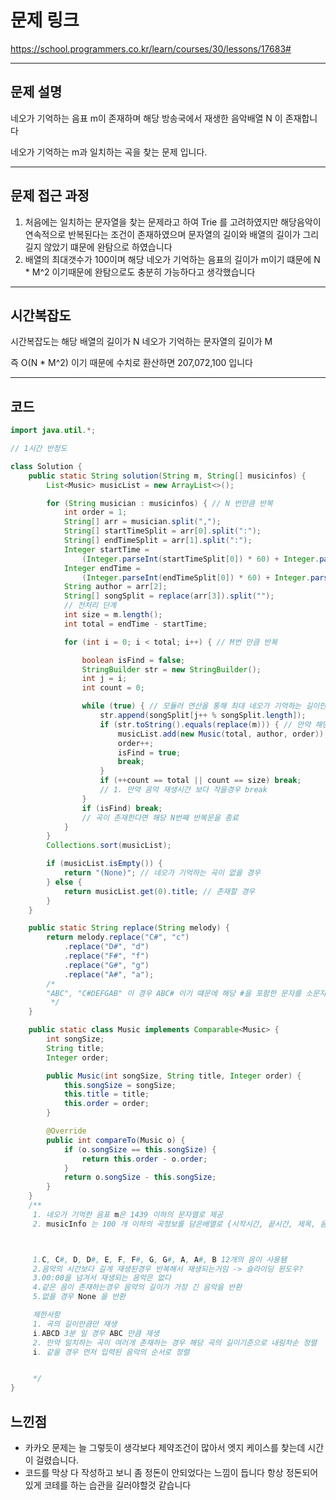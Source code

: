 # 문제 링크

https://school.programmers.co.kr/learn/courses/30/lessons/17683#

---

## 문제 설명

네오가 기억하는 음표 m이 존재하며 해당 방송국에서 재생한 음악배열 N 이 존재합니다

네오가 기억하는 m과 일치하는 곡을 찾는 문제 입니다.

---


## 문제 접근 과정

1. 처음에는 일치하는 문자열을 찾는 문제라고 하여 Trie 를 고려하였지만 
    해당음악이 연속적으로 반복된다는 조건이 존재하였으며 문자열의 길이와 배열의 길이가 그리 길지 않았기 떄문에 완탐으로 하였습니다 
2. 배열의 최대갯수가 100이며 해당 네오가 기억하는 음표의 길이가 m이기 떄문에 N * M^2 이기때문에 완탐으로도 충분히 가능하다고 생각했습니다
---


## 시간복잡도

시간복잡도는 해당 배열의 길이가 N 네오가 기억하는 문자열의 길이가 M

즉 O(N * M^2) 이기 때문에 수치로 환산하면 207,072,100 입니다

---

## 코드
```java
import java.util.*;

// 1시간 반정도

class Solution {
   	public static String solution(String m, String[] musicinfos) {
		List<Music> musicList = new ArrayList<>();

		for (String musician : musicinfos) { // N 번만큼 반복
			int order = 1;
			String[] arr = musician.split(",");
			String[] startTimeSplit = arr[0].split(":");
			String[] endTimeSplit = arr[1].split(":");
			Integer startTime =
				(Integer.parseInt(startTimeSplit[0]) * 60) + Integer.parseInt(startTimeSplit[1]);
			Integer endTime =
				(Integer.parseInt(endTimeSplit[0]) * 60) + Integer.parseInt(endTimeSplit[1]);
			String author = arr[2];
			String[] songSplit = replace(arr[3]).split("");
			// 전처리 단계
			int size = m.length();
			int total = endTime - startTime;

			for (int i = 0; i < total; i++) { // M번 만큼 반복

				boolean isFind = false;
				StringBuilder str = new StringBuilder();
				int j = i;
				int count = 0;

				while (true) { // 모듈러 연산을 통해 최대 네오가 기억하는 길이만큼 문자열 연산을 해줌
					str.append(songSplit[j++ % songSplit.length]);
					if (str.toString().equals(replace(m))) { // 만약 해당 곡의 정보가 네오가 기억하는 곡의 정보와 같을경우 더해줌
						musicList.add(new Music(total, author, order));
						order++;
						isFind = true;
						break;
					}
					if (++count == total || count == size) break;
					// 1. 만약 음악 재생시간 보다 작을경우 break
				}
				if (isFind) break;
				// 곡이 존재한다면 해당 N번째 반복문을 종료
			}
		}
		Collections.sort(musicList);

		if (musicList.isEmpty()) {
			return "(None)"; // 네오가 기억하는 곡이 없을 경우
		} else {
			return musicList.get(0).title; // 존재할 경우
		}
	}

	public static String replace(String melody) {
		return melody.replace("C#", "c")
			.replace("D#", "d")
			.replace("F#", "f")
			.replace("G#", "g")
			.replace("A#", "a");
		/*
		"ABC", "C#DEFGAB" 이 경우 ABC# 이기 떄문에 해당 #을 포함한 문자를 소문자로 변환하여 처리
		 */
	}

	public static class Music implements Comparable<Music> {
		int songSize;
		String title;
		Integer order;

		public Music(int songSize, String title, Integer order) {
			this.songSize = songSize;
			this.title = title;
			this.order = order;
		}

		@Override
		public int compareTo(Music o) {
			if (o.songSize == this.songSize) {
				return this.order - o.order;
			}
			return o.songSize - this.songSize;
		}
	}
	/**
	 1. 네오가 기억한 음표 m은 1439 이하의 문자열로 제공
	 2. musicInfo 는 100 개 이하의 곡정보를 담은배열로 {시작시간, 끝시간, 제목, 음표정보} 가 담김



	 1.C, C#, D, D#, E, F, F#, G, G#, A, A#, B 12개의 음이 사용됌
	 2.음악의 시간보다 길게 재생된경우 반복해서 재생되는거임 -> 슬라이딩 윈도우?
	 3.00:00을 넘겨서 재생되는 음악은 없다
	 4.같은 음이 존재하는경우 음악의 길이가 가장 긴 음악을 반환
	 5.없을 경우 None 을 반환

	 제한사항
	 1. 곡의 길이만큼만 재생
	 i.ABCD 3분 일 경우 ABC 만큼 재생
	 2. 만약 일치하는 곡이 여러개 존재하는 경우 해당 곡의 길이기준으로 내림차순 정렬
	 i. 같을 경우 먼저 입력된 음악의 순서로 정렬


	 */
}
```


##  느낀점
- 카카오 문제는 늘 그렇듯이 생각보다 제약조건이 많아서 엣지 케이스를 찾는데 시간이 걸렸습니다.
- 코드를 막상 다 작성하고 보니 좀 정돈이 안되었다는 느낌이 듭니다 항상 정돈되어있게 코테를 하는 습관을 길러야할것 같습니다
